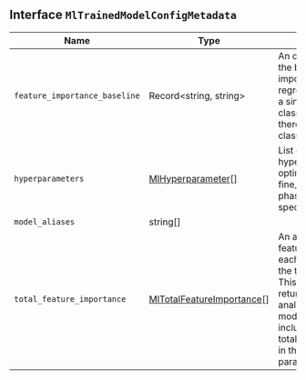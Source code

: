 ## Interface `MlTrainedModelConfigMetadata`

| Name | Type | Description |
| - | - | - |
| `feature_importance_baseline` | Record<string, string> | An object that contains the baseline for feature importance values. For regression analysis, it is a single value. For classification analysis, there is a value for each class. |
| `hyperparameters` | [MlHyperparameter](./MlHyperparameter.md)[] | List of the available hyperparameters optimized during the fine_parameter_tuning phase as well as specified by the user. |
| `model_aliases` | string[] | &nbsp; |
| `total_feature_importance` | [MlTotalFeatureImportance](./MlTotalFeatureImportance.md)[] | An array of the total feature importance for each feature used from the training data set. This array of objects is returned if data frame analytics trained the model and the request includes total_feature_importance in the include request parameter. |
